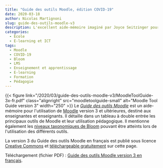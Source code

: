 ```yaml
---
title: "Guide des outils Moodle, édition COVID-19"
date: 2020-03-18
author: Nicolas Martignoni
slug: guide-des-outils-moodle-v3
description: L'excellent aide-mémoire imaginé par Joyce Seitzinger pour aider les enseignantes et enseignants à déployer adéquatement les outils Moodle a été mis à jour pour correspondre à la version actuelle de Moodle, afin d'aider les nombreuses personnes qui utilisent Moodle au cours de la crise du COVID-19. Le Guide des outils Moodle version 3 en français est mis gratuitement à disposition sur cette page.
categories:
  - École
  - E-learning et ICT
tags:
  - Moodle
  - COVID-19
  - Bloom
  - LMS
  - Enseignement et apprentissage
  - E-learning
  - Formation
  - Pédagogie
---
```

{{< figure link="/2020/03/guide-des-outils-moodle-v3/MoodleToolGuide-3x-fr.pdf" class="alignright" src="moodletoolguide-small" alt="Moodle Tool Guide version 3" width="250" >}}
Le [_Guide des outils Moodle_][download] est un aide-mémoire pour l'utilisation de [Moodle][moodle] version 3 et ultérieures, destiné aux enseignantes et enseignants. Il détaille dans un tableau à double entrée les principaux outils de Moodle et leur utilisation pédagogique. Il mentionne également les [niveaux taxonomiques de Bloom][bloom] pouvant être atteints lors de l'utilisation des différents outils.

La version 3 du Guide des outils Moodle en français est publié sous licence [Creative Commons][cc] et [téléchargeable gratuitement][download] sur cette page.

Téléchargement (fichier PDF) : [Guide des outils Moodle version 3 en français][download].

 [download]: /2020/03/guide-des-outils-moodle-v3/MoodleToolGuide-3x-fr.pdf
 [moodle]: https://moodle.org/
 [bloom]: https://fr.wikipedia.org/wiki/Taxonomie_de_Bloom
 [cc]: https://creativecommons.org/

<!--more-->
